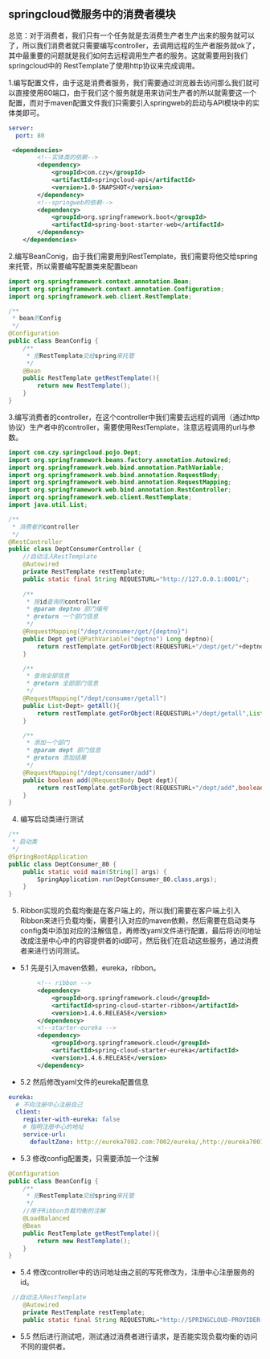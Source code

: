 ## springcloud微服务中的消费者模块

总览：对于消费者，我们只有一个任务就是去消费生产者生产出来的服务就可以了，所以我们消费者就只需要编写controller，去调用远程的生产者服务就ok了，其中最重要的问题就是我们如何去远程调用生产者的服务。这就需要用到我们springcloud中的 RestTemplate了使用http协议来完成调用。

1.编写配置文件，由于这是消费者服务，我们需要通过浏览器去访问那么我们就可以直接使用80端口，由于我们这个服务就是用来访问生产者的所以就需要这一个配置，而对于maven配置文件我们只需要引入springweb的启动与API模块中的实体类即可。

```yaml
server:
  port: 80
```

```xml
 <dependencies>
        <!--实体类的依赖-->
        <dependency>
            <groupId>com.czy</groupId>
            <artifactId>springcloud-api</artifactId>
            <version>1.0-SNAPSHOT</version>
        </dependency>
        <!--springweb的依赖-->
        <dependency>
            <groupId>org.springframework.boot</groupId>
            <artifactId>spring-boot-starter-web</artifactId>
        </dependency>
    </dependencies>
```

2.编写BeanConig，由于我们需要用到RestTemplate，我们需要将他交给spring来托管，所以需要编写配置类来配置bean

```java
import org.springframework.context.annotation.Bean;
import org.springframework.context.annotation.Configuration;
import org.springframework.web.client.RestTemplate;

/**
 * bean的Config
 */
@Configuration
public class BeanConfig {
    /**
     * 把RestTemplate交给spring来托管
     */
    @Bean
    public RestTemplate getRestTemplate(){
        return new RestTemplate();
    }
}
```

3.编写消费者的controller，在这个controller中我们需要去远程的调用（通过http协议）生产者中的controller，需要使用RestTemplate，注意远程调用的url与参数。

```java
import com.czy.springcloud.pojo.Dept;
import org.springframework.beans.factory.annotation.Autowired;
import org.springframework.web.bind.annotation.PathVariable;
import org.springframework.web.bind.annotation.RequestBody;
import org.springframework.web.bind.annotation.RequestMapping;
import org.springframework.web.bind.annotation.RestController;
import org.springframework.web.client.RestTemplate;
import java.util.List;

/**
 * 消费者的controller
 */
@RestController
public class DeptConsumerController {
    //自动注入RestTemplate
    @Autowired
    private RestTemplate restTemplate;
    public static final String REQUESTURL="http://127.0.0.1:8001/";
  
    /**
     * 按id查询的controller
     * @param deptno 部门编号
     * @return 一个部门信息
     */
    @RequestMapping("/dept/consumer/get/{deptno}")
    public Dept get(@PathVariable("deptno") Long deptno){
        return restTemplate.getForObject(REQUESTURL+"/dept/get/"+deptno,Dept.class);
    }

    /**
     * 查询全部信息
     * @return 全部部门信息
     */
    @RequestMapping("/dept/consumer/getall")
    public List<Dept> getAll(){
        return restTemplate.getForObject(REQUESTURL+"/dept/getall",List.class);
    }

    /**
     * 添加一个部门
     * @param dept 部门信息
     * @return 添加结果
     */
    @RequestMapping("/dept/consumer/add")
    public boolean add(@RequestBody Dept dept){
        return restTemplate.getForObject(REQUESTURL+"/dept/add",boolean.class);
    }
}

```

4. 编写启动类进行测试

```java
/**
 * 启动类
 */
@SpringBootApplication
public class DeptConsumer_80 {
    public static void main(String[] args) {
        SpringApplication.run(DeptConsumer_80.class,args);
    }
}
```

5. Ribbon实现的负载均衡是在客户端上的，所以我们需要在客户端上引入Ribbon来进行负载均衡，需要引入对应的maven依赖，然后需要在启动类与config类中添加对应的注解信息，再修改yaml文件进行配置，最后将访问地址改成注册中心中的内容提供者的id即可，然后我们在启动这些服务，通过消费者来进行访问测试。

* 5.1 先是引入maven依赖，eureka，ribbon。

```xml
        <!-- ribbon -->
        <dependency>
            <groupId>org.springframework.cloud</groupId>
            <artifactId>spring-cloud-starter-ribbon</artifactId>
            <version>1.4.6.RELEASE</version>
        </dependency>
        <!--starter-eureka -->
        <dependency>
            <groupId>org.springframework.cloud</groupId>
            <artifactId>spring-cloud-starter-eureka</artifactId>
            <version>1.4.6.RELEASE</version>
        </dependency>
```

* 5.2 然后修改yaml文件的eureka配置信息

```yaml
eureka:
  # 不向注册中心注册自己
  client:
    register-with-eureka: false
    # 指明注册中心的地址
    service-url:
      defaultZone: http://eureka7002.com:7002/eureka/,http://eureka7001.com:7001/eureka/,http://eureka7003.com:7003/eureka/

```

* 5.3 修改config配置类，只需要添加一个注解

```java
@Configuration
public class BeanConfig {
    /**
     * 把RestTemplate交给spring来托管
     */
    //用于Ribbon负载均衡的注解
    @LoadBalanced
    @Bean
    public RestTemplate getRestTemplate(){
        return new RestTemplate();
    }
}

```

* 5.4 修改controller中的访问地址由之前的写死修改为，注册中心注册服务的id。

```java
 //自动注入RestTemplate
    @Autowired
    private RestTemplate restTemplate;
    public static final String REQUESTURL="http://SPRINGCLOUD-PROVIDER-DEPT/";
```

* 5.5 然后进行测试吧，测试通过消费者进行请求，是否能实现负载均衡的访问不同的提供者。
